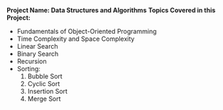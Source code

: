 
**Project Name: Data Structures and Algorithms**
**Topics Covered in this Project:**
- Fundamentals of Object-Oriented Programming
- Time Complexity and Space Complexity
- Linear Search
- Binary Search
- Recursion
- Sorting:
  1. Bubble Sort
  2. Cyclic Sort
  3. Insertion Sort
  4. Merge Sort



